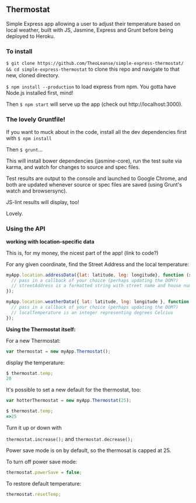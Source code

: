 ## Thermostat

Simple Express app allowing a user to adjust their temperature based on local weather, built with JS, Jasmine, Express and Grunt before being deployed to Heroku.

### To install

`$ git clone https://github.com/TheoLeanse/simple-express-thermostat/ && cd simple-express-thermostat` to clone this repo and navigate to that new, cloned directory.

`$ npm install --production` to load express from npm. You gotta have Node.js installed first, mind!

Then `$ npm start` will serve up the app (check out http://localhost:3000).

### The lovely Gruntfile!

If you want to muck about in the code, install all the dev dependencies first with `$ npm install`

Then `$ grunt`...

This will install bower dependencies (jasmine-core), run the test suite via karma, and watch for changes to source and spec files.

Test results are output to the console and launched to Google Chrome, and both are updated whenever source or spec files are saved (using Grunt's watch and browsersync).

JS-lint results will display, too!

Lovely.

### Using the API

**working with location-specific data**

This is, for my money, the nicest part of the app! (link to code?)

For any given coordinate, find the Street Address and the local temperature:

```js
myApp.location.addressData({lat: latitude, lng: longitude}, function (streetAddress) {
  // pass in a callback of your choice (perhaps updating the DOM?)
  // streetAddress is a formatted string with street name and house number (creepy, no?)
});
```

```js
myApp.location.weatherData({ lat: latitude, lng: longitude }, function (localTemperature) {
  // pass in a callback of your choice (perhaps updating the DOM?)
  // localTemperature is an integer representing degrees Celcius
});
```

**Using the Thermostat itself:**

For a new Thermostat:

```js
var thermostat = new myApp.Thermostat();
```

display the temperature:

```js
$ thermostat.temp;
20
```

It's possible to set a new default for the thermostat, too:

```js
var hotterThermostat = new myApp.Thermostat(25);
```

```js
$ thermostat.temp;
=>25
```


Turn it up or down with

`thermostat.increase();` and `thermostat.decrease();`

Power save mode is on by default, so the thermosat is capped at 25.

To turn off power save mode:

```js
thermostat.powerSave = false;
```

To restore default temperature:

```js
thermostat.resetTemp;
```

